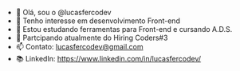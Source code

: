 - 👋 Olá, sou o @lucasfercodev
- 👀 Tenho interesse em desenvolvimento Front-end
- 🌱 Estou estudando ferramentas para Front-end e cursando A.D.S.
- 💞️ Partcipando atualmente do Hiring Coders#3
- 📫 Contato: lucasfercodev@gmail.com
- 📚 LinkedIn: https://www.linkedin.com/in/lucasfercodev/

<!---
lucasfercodev/lucasfercodev is a ✨ special ✨ repository because its `README.md` (this file) appears on your GitHub profile.
You can click the Preview link to take a look at your changes.
--->
